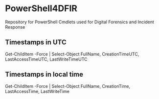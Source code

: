 # PowerShell4DFIR
Repository for PowerShell Cmdlets used for Digital Forensics and Incident Response

## Timestamps in UTC
Get-ChildItem <PATH> -Force | Select-Object FullName, CreationTimeUTC, LastAccessTimeUTC, LastWriteTimeUTC
  
## Timestamps in local time
Get-ChildItem <PATH> -Force | Select-Object FullName, CreationTime, LastAccessTime, LastWriteTime
